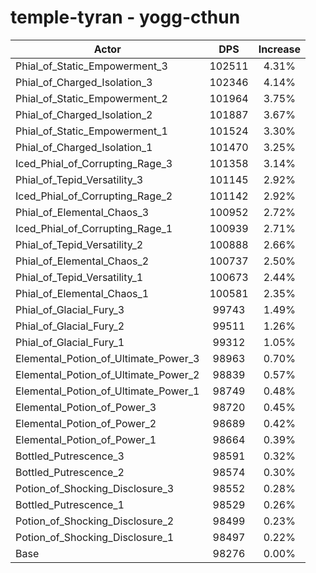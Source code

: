 # temple-tyran - yogg-cthun
| Actor | DPS | Increase |
|---|:---:|:---:|
|Phial_of_Static_Empowerment_3|102511|4.31%|
|Phial_of_Charged_Isolation_3|102346|4.14%|
|Phial_of_Static_Empowerment_2|101964|3.75%|
|Phial_of_Charged_Isolation_2|101887|3.67%|
|Phial_of_Static_Empowerment_1|101524|3.30%|
|Phial_of_Charged_Isolation_1|101470|3.25%|
|Iced_Phial_of_Corrupting_Rage_3|101358|3.14%|
|Phial_of_Tepid_Versatility_3|101145|2.92%|
|Iced_Phial_of_Corrupting_Rage_2|101142|2.92%|
|Phial_of_Elemental_Chaos_3|100952|2.72%|
|Iced_Phial_of_Corrupting_Rage_1|100939|2.71%|
|Phial_of_Tepid_Versatility_2|100888|2.66%|
|Phial_of_Elemental_Chaos_2|100737|2.50%|
|Phial_of_Tepid_Versatility_1|100673|2.44%|
|Phial_of_Elemental_Chaos_1|100581|2.35%|
|Phial_of_Glacial_Fury_3|99743|1.49%|
|Phial_of_Glacial_Fury_2|99511|1.26%|
|Phial_of_Glacial_Fury_1|99312|1.05%|
|Elemental_Potion_of_Ultimate_Power_3|98963|0.70%|
|Elemental_Potion_of_Ultimate_Power_2|98839|0.57%|
|Elemental_Potion_of_Ultimate_Power_1|98749|0.48%|
|Elemental_Potion_of_Power_3|98720|0.45%|
|Elemental_Potion_of_Power_2|98689|0.42%|
|Elemental_Potion_of_Power_1|98664|0.39%|
|Bottled_Putrescence_3|98591|0.32%|
|Bottled_Putrescence_2|98574|0.30%|
|Potion_of_Shocking_Disclosure_3|98552|0.28%|
|Bottled_Putrescence_1|98529|0.26%|
|Potion_of_Shocking_Disclosure_2|98499|0.23%|
|Potion_of_Shocking_Disclosure_1|98497|0.22%|
|Base|98276|0.00%|
